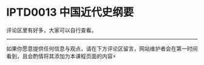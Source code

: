 
# IPTD0013 中国近代史纲要

评论区里有好多，大家可以自行查看。

---

如果你愿意提供任何信息与观点，请在下方评论区留言，网站维护者会在第一时间看到，且会酌情将其添加为本课程页面的内容⚡️
